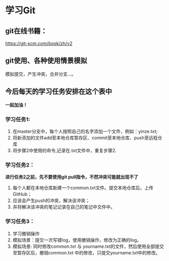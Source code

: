 # 学习Git

## git在线书籍：
  https://git-scm.com/book/zh/v2

## git使用、各种使用情景模拟
  模拟提交，产生冲突，合并分支...。

## 今后每天的学习任务安排在这个表中
  **一起加油！**

### 学习任务1:

  1. 在master分支中，每个人按照自己的名字添加一个文件，例如：yinze.txt;
  2. 将新添加的文件add至本地仓库暂存区、commit至本地仓库、push至远程仓库
  3. 将步骤2中使用的命令,记录在.txt文件中，重复步骤2.

### 学习任务2：
  **进行任务2之前，先不要使用git pull指令，不然冲突可能就出现不了**
  1. 每个人都在本地仓库新建一个common.txt文件。提交本地仓库后，上传GitHub；  
  2. 应该会产生push的冲突，解决该冲突；   
  3. 并将解决该冲突的笔记记录在自己的笔记中文件中。

### 学习任务3：  
  1. 学习撤销操作  
  2. 模拟场景：提交一次写错log，使用撤销操作，修改为正确的log。
  3. 模拟场景: 同时修改common.txt 与 yourname.txt的文件，然后使用全部提交至暂存区后，撤销common.txt 中的修改，只提交yourname.txt中的修改。
